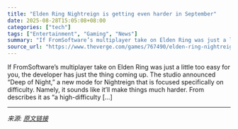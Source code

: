```yaml
---
title: "Elden Ring Nightreign is getting even harder in September"
date: 2025-08-28T15:05:08+08:00
categories: ["tech"]
tags: ["Entertainment", "Gaming", "News"]
summary: "If FromSoftware’s multiplayer take on Elden Ring was just a little too easy for you, the developer has just the thing coming up. The studio announced “Deep of Night,” a new mode for Nightreign that is"
source_url: "https://www.theverge.com/games/767490/elden-ring-nightreign-expansion-deep-of-night"
---
```


If FromSoftware’s multiplayer take on Elden Ring was just a little too easy for you, the developer has just the thing coming up. The studio announced “Deep of Night,” a new mode for Nightreign that is focused specifically on difficulty. Namely, it sounds like it’ll make things much harder. From describes it as “a high-difficulty [&#8230;]

---

*来源: [原文链接](https://www.theverge.com/games/767490/elden-ring-nightreign-expansion-deep-of-night)*
